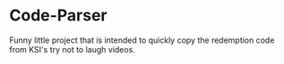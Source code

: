 # Code-Parser
Funny little project that is intended to quickly copy the redemption code from KSI's try not to laugh videos.
